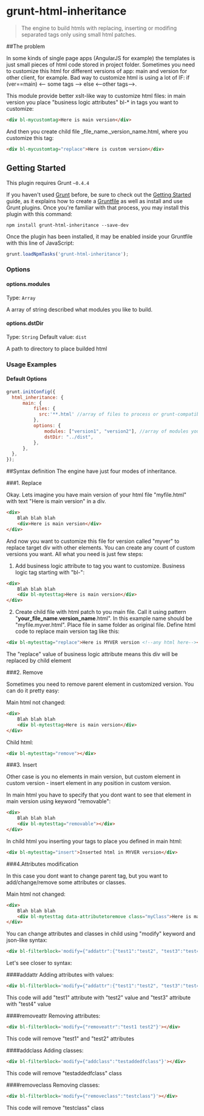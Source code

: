 # grunt-html-inheritance

> The engine to build htmls with replacing, inserting or modifing separated tags only using small html patches.

##The problem

In some kinds of single page apps (AngularJS for example) the templates is just small pieces of html code stored in project folder. Sometimes you need to customize this html for different versions of app: main and version for other client, for example. Bad way to customize html is using a lot of IF: if (ver==main) <-- some tags --> else <--other tags-->. 

This module provide better xslt-like way to customize html files: in main version you place "business logic attributes" bl-* in tags you want to customize:
```html
<div bl-mycustomtag>Here is main version</div>
```
And then you create child file _file_name._version_name.html, where you customize this tag:
```html
<div bl-mycustomtag="replace">Here is custom version</div>
```


## Getting Started
This plugin requires Grunt `~0.4.4`

If you haven't used [Grunt](http://gruntjs.com/) before, be sure to check out the [Getting Started](http://gruntjs.com/getting-started) guide, as it explains how to create a [Gruntfile](http://gruntjs.com/sample-gruntfile) as well as install and use Grunt plugins. Once you're familiar with that process, you may install this plugin with this command:

```shell
npm install grunt-html-inheritance --save-dev
```

Once the plugin has been installed, it may be enabled inside your Gruntfile with this line of JavaScript:

```js
grunt.loadNpmTasks('grunt-html-inheritance');
```

### Options

#### options.modules
Type: `Array`

A array of string described what modules you like to build.

#### options.dstDir
Type: `String`
Default value: `dist`

A path to directory to place builded html

### Usage Examples

#### Default Options

```js
grunt.initConfig({
  html_inheritance: {
      main: {
          files: { 
            src:'**.html' //array of files to process or grunt-compatible file selector like '**/*.html'
          },
          options: {
              modules: ["version1", "version2"], //array of modules you want to build additionall to "main"
              dstDir: "../dist",
          },
      },
  },
});
```

##Syntax definition
The engine have just four modes of inheritance.

###1. Replace

Okay. Lets imagine you have main version of your html file "myfile.html" with text "Here is main version" in a div.

```html
<div>
	Blah blah blah
	<div>Here is main version</div>
</div>
```

And now you want to customize this file for version called "myver" to replace target div with other elements. You can create any count of custom versions you want. All what you need is just few steps:

1. Add business logic attribute to tag you want to customize. Business logic tag starting with "bl-":

```html
<div>
	Blah blah blah
	<div bl-mytesttag>Here is main version</div>
</div>
```

2. Create child file with html patch to you main file. Call it using pattern "__your_file_name__.__version_name__.html". In this example name should be "myfile.myver.html". Place file in same folder as original file. Define html code to replace main version tag like this:

```html
<div bl-mytesttag="replace">Here is MYVER version <!--any html here--></div>
```

The "replace" value of business logic attribute means this div will be replaced by child element

###2. Remove

Sometimes you need to remove parent element in customized version. You can do it pretty easy:

Main html not changed:
```html
<div>
	Blah blah blah
	<div bl-mytesttag>Here is main version</div>
</div>
```

Child html:
```html
<div bl-mytesttag="remove"></div>
```

###3. Insert

Other case is you no elements in main version, but custom element in custom version - insert element in any position in custom version.

In main html you have to specify that you dont want to see that element in main version using keyword "removable":
```html
<div>
	Blah blah blah
	<div bl-mytesttag="removable"></div>
</div>
```

In child html you inserting your tags to place you defined in main html:
```html
<div bl-mytesttag="insert">Inserted html in MYVER version</div>
```

###4.Attributes modification

In this case you dont want to change parent tag, but you want to add/change/remove some attributes or classes.

Main html not changed:
```html
<div>
	Blah blah blah
	<div bl-mytesttag data-attributetoremove class="myClass">Here is main version</div>
</div>
```

You can change attributes and classes in child using "modify" keyword and json-like syntax:


```html
<div bl-filterblock='modify={"addattr":{"test1":"test2", "test3":"test4"}, "removeattr":"test1 test2", "addclass":"testaddedfclass", "removeclass":"testclass"}'></div>
```

Let's see closer to syntax:

####addattr
Adding attributes with values:
```html
<div bl-filterblock='modify={"addattr":{"test1":"test2", "test3":"test4"}'></div>
```
This code will add "test1" attribute with "test2" value and "test3" attribute with "test4" value

####removeattr
Removing attributes:
```html
<div bl-filterblock='modify={"removeattr":"test1 test2"}'></div>
```
This code will remove "test1" and "test2" attributes

####addclass
Adding classes:
```html
<div bl-filterblock='modify={"addclass":"testaddedfclass"}'></div>
```
This code will remove "testaddedfclass" class

####removeclass
Removing classes:
```html
<div bl-filterblock='modify={"removeclass":"testclass"}'></div>
```
This code will remove "testclass" class

